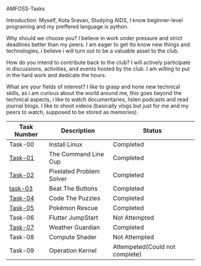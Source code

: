 AMFOSS-Tasks

Introduction:
Myself, Kota Sravan, Studying AIDS, I know beginner-level programing and my preffered language is python.

Why should we choose you?
I believe in work under pressure and strict deadlines better than my peers.
I am eager to get tto know new things and technologies, i believe i will turn out to be a valuable asset to the club.

How do you intend to contribute back to the club?
I will actively participate in discussions, activities, and events hosted by the club.
I am willing to put in the hard work and dedicate the hours.

What are your fields of interest?
I like to grasp and hone new technical skills, as i am curious about the world around me, this goes beyond the technical aspects, i like to watch documentaries, listen podcasts and read journal blogs.
I like to shoot videos (basically vlogs but just for me and my peers to watch, supposed to be stored as memories).




| Task Number | Description | Status |
|-------------|-------------|--------|
| Task-00 | Install Linux | Completed |
| [Task-01](https://github.com/Sravan-k-177/amfoss-tasks/task-01) | The Command Line Cup | Completed |
|[Task-02](https://github.com/Sravan-k-177/amfoss-tasks/tree/main/task-02) | Pixelated Problem Solver | Completed |
|[task-03](https://github.com/Sravan-k-177/amfoss-tasks/tree/main/task-03) | Beat The Buttons | Completed |
|[Task-04](https://github.com/Sravan-k-177/amfoss-tasks/tree/main/task-04) | Code The Puzzles | Completed |
|[Task-05](https://github.com/Sravan-k-177/amfoss-tasks/tree/main/task-05) | Pokémon Rescue | Completed |
| Task-06 | Flutter JumpStart | Not Attempted |
|[Task-07](https://github.com/Sravan-k-177/amfoss-tasks/tree/main/task-07) | Weather Guardian | Completed |
| Task-08 | Compute Shader | Not Attempted |
| Task-09 | Operation Kernel | Attempeted(Could not complete) |